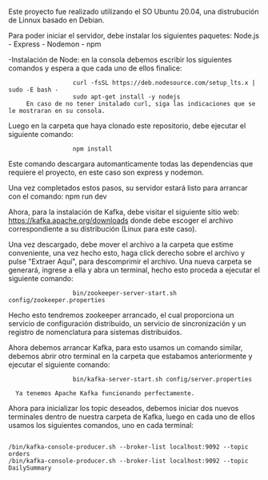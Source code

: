 
Este proyecto fue realizado utilizando el SO Ubuntu 20.04, una distrubución de Linnux basado en Debian.

Para poder iniciar el servidor, debe instalar los siguientes paquetes: Node.js - Express - Nodemon - npm

-Instalación de Node: en la consola debemos escribir los siguientes comandos y espera a que cada uno de ellos finalice: 
        
                      curl -fsSL https://deb.nodesource.com/setup_lts.x | sudo -E bash -
                      sudo apt-get install -y nodejs
         En caso de no tener instalado curl, siga las indicaciones que se le mostraran en su consola.
         
Luego en la carpeta que haya clonado este repositorio, debe ejecutar el siguiente comando:

                      npm install
                      
Este comando descargara automanticamente todas las dependencias que requiere el proyecto, en este caso son express y nodemon.

Una vez completados estos pasos, su servidor estará listo para arrancar con el comando:  npm run dev

Ahora, para la instalación de Kafka, debe visitar el siguiente sitio web: https://kafka.apache.org/downloads donde debe escoger el archivo
correspondiente a su distribución (Linux para este caso).

Una vez descargado, debe mover el archivo a la carpeta que estime conveniente, una vez hecho esto, haga click derecho sobre
el archivo y pulse "Extraer Aquí", para descomprimir el archivo. Una nueva carpeta se generará, ingrese a ella y abra un terminal, 
hecho esto proceda a ejecutar el siguiente comando:

                      bin/zookeeper-server-start.sh config/zookeeper.properties
                      
Hecho esto tendremos zookeeper arrancado, el cual  proporciona un servicio de configuración distribuido, un servicio de sincronización
 y un registro de nomenclatura para sistemas distribuidos.

Ahora debemos arrancar Kafka, para esto usamos un comando similar, debemos abrir otro terminal en la carpeta que estabamos anteriormente
y ejecutar el siguiente comando:
            
                      bin/kafka-server-start.sh config/server.properties
          
      Ya tenemos Apache Kafka funcionando perfectamente.
          
          
Ahora para inicializar los topic deseados, debemos iniciar dos nuevos terminales dentro de nuestra carpeta de Kafka, luego en cada uno de ellos usamos los siguientes comandos, uno en cada terminal:
```

/bin/kafka-console-producer.sh --broker-list localhost:9092 --topic orders
/bin/kafka-console-producer.sh --broker-list localhost:9092 --topic DailySummary

```

          

